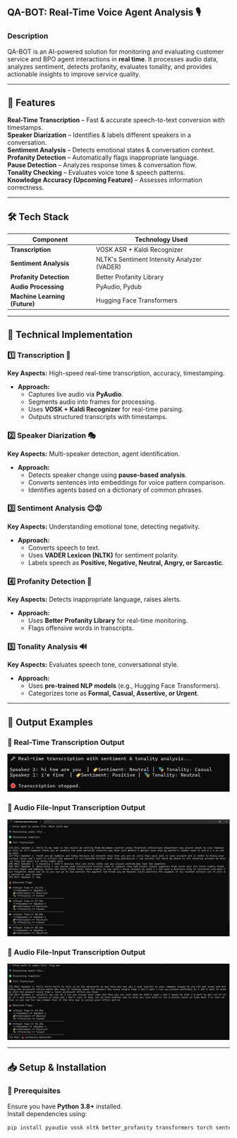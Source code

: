 ## **QA-BOT: Real-Time Voice Agent Analysis** 🎙️  

### **Description**  
QA-BOT is an AI-powered solution for monitoring and evaluating customer service and BPO agent interactions in **real time**. It processes audio data, analyzes sentiment, detects profanity, evaluates tonality, and provides actionable insights to improve service quality.  

---

## **🚀 Features**  
 **Real-Time Transcription** – Fast & accurate speech-to-text conversion with timestamps.  
 **Speaker Diarization** – Identifies & labels different speakers in a conversation.  
 **Sentiment Analysis** – Detects emotional states & conversation context.  
 **Profanity Detection** – Automatically flags inappropriate language.  
 **Pause Detection** – Analyzes response times & conversation flow.  
 **Tonality Checking** – Evaluates voice tone & speech patterns.  
 **Knowledge Accuracy (Upcoming Feature)** – Assesses information correctness.  

---

## **🛠 Tech Stack**  

| Component             | Technology Used |
|----------------------|----------------|
| **Transcription**    | VOSK ASR + Kaldi Recognizer |
| **Sentiment Analysis** | NLTK's Sentiment Intensity Analyzer (VADER) |
| **Profanity Detection** | Better Profanity Library |
| **Audio Processing** | PyAudio, Pydub |
| **Machine Learning (Future)** | Hugging Face Transformers |

---

## **🔧 Technical Implementation**  

### **1️⃣ Transcription** 📝  
**Key Aspects:** High-speed real-time transcription, accuracy, timestamping.  
- **Approach:**  
  - Captures live audio via **PyAudio**.  
  - Segments audio into frames for processing.  
  - Uses **VOSK + Kaldi Recognizer** for real-time parsing.  
  - Outputs structured transcripts with timestamps.  

### **2️⃣ Speaker Diarization** 🎭  
**Key Aspects:** Multi-speaker detection, agent identification.  
- **Approach:**  
  - Detects speaker change using **pause-based analysis**.  
  - Converts sentences into embeddings for voice pattern comparison.  
  - Identifies agents based on a dictionary of common phrases.  

### **3️⃣ Sentiment Analysis** 😊😡  
**Key Aspects:** Understanding emotional tone, detecting negativity.  
- **Approach:**  
  - Converts speech to text.  
  - Uses **VADER Lexicon (NLTK)** for sentiment polarity.  
  - Labels speech as **Positive, Negative, Neutral, Angry, or Sarcastic**.  

### **4️⃣ Profanity Detection** 🚨  
**Key Aspects:** Detects inappropriate language, raises alerts.  
- **Approach:**  
  - Uses **Better Profanity Library** for real-time monitoring.  
  - Flags offensive words in transcripts.  

### **5️⃣ Tonality Analysis** 🔊  
**Key Aspects:** Evaluates speech tone, conversational style.  
- **Approach:**  
  - Uses **pre-trained NLP models** (e.g., Hugging Face Transformers).  
  - Categorizes tone as **Formal, Casual, Assertive, or Urgent**.  

---
## 📌 Output Examples

### 📝 Real-Time Transcription Output
![Real-Time Transcription](Output/live_input.png)


### 📝 Audio File-Input Transcription Output
![Audio File-Input Transcription 1](Output/file_input.png)


### 📝 Audio File-Input Transcription Output
![Audio File-Input Transcription 1](Output/file_input2.png)

---

## **📥 Setup & Installation**  
### **🔹 Prerequisites**  
Ensure you have **Python 3.8+** installed.  
Install dependencies using:  
```bash
pip install pyaudio vosk nltk better_profanity transformers torch sentencepiece
